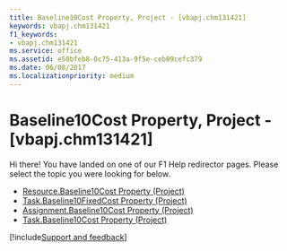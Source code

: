 ```yaml
---
title: Baseline10Cost Property, Project - [vbapj.chm131421]
keywords: vbapj.chm131421
f1_keywords:
- vbapj.chm131421
ms.service: office
ms.assetid: e50bfeb8-0c75-413a-9f5e-ceb09cefc379
ms.date: 06/08/2017
ms.localizationpriority: medium
---
```



# Baseline10Cost Property, Project - [vbapj.chm131421]

Hi there! You have landed on one of our F1 Help redirector pages. Please select the topic you were looking for below.

- [Resource.Baseline10Cost Property (Project)](https://msdn.microsoft.com/library/cecb4357-59de-3d83-43b2-0855fec4e4fb%28Office.15%29.aspx)
- [Task.Baseline10FixedCost Property (Project)](https://msdn.microsoft.com/library/73c19f54-8fd4-59ee-66aa-447a5abb17ba%28Office.15%29.aspx)
- [Assignment.Baseline10Cost Property (Project)](https://msdn.microsoft.com/library/590ec3c4-417f-e407-c0da-786f7512f2c1%28Office.15%29.aspx)
- [Task.Baseline10Cost Property (Project)](https://msdn.microsoft.com/library/16597d73-b539-fe39-fe69-be463d632442%28Office.15%29.aspx)

[!include[Support and feedback](~/includes/feedback-boilerplate.md)]